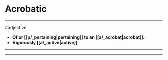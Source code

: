 # Acrobatic
---
#adjective
- **Of or [[p/_pertaining|pertaining]] to an [[a/_acrobat|acrobat]].**
- **Vigorously [[a/_active|active]]**
---
---
